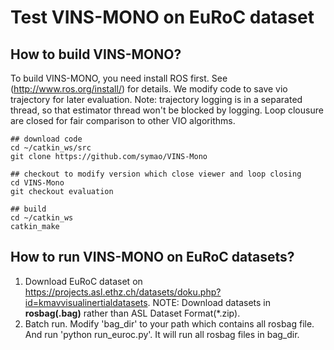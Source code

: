 # Test VINS-MONO on EuRoC dataset

## How to build VINS-MONO?
To build VINS-MONO, you need install ROS first. See (http://www.ros.org/install/) for details.
We modify code to save vio trajectory for later evaluation. Note: trajectory logging is in a separated thread, so that estimator thread won't be blocked by logging.
Loop clousure are closed for fair comparison to other VIO algorithms.
```
## download code
cd ~/catkin_ws/src
git clone https://github.com/symao/VINS-Mono

## checkout to modify version which close viewer and loop closing
cd VINS-Mono
git checkout evaluation

## build
cd ~/catkin_ws
catkin_make
```

## How to run VINS-MONO on EuRoC datasets?
1. Download EuRoC dataset on https://projects.asl.ethz.ch/datasets/doku.php?id=kmavvisualinertialdatasets. NOTE: Download datasets in **rosbag(.bag)** rather than ASL Dataset Format(*.zip).
2. Batch run. Modify 'bag_dir' to your path which contains all rosbag file. And run 'python run_euroc.py'. It will run all rosbag files in bag_dir.
